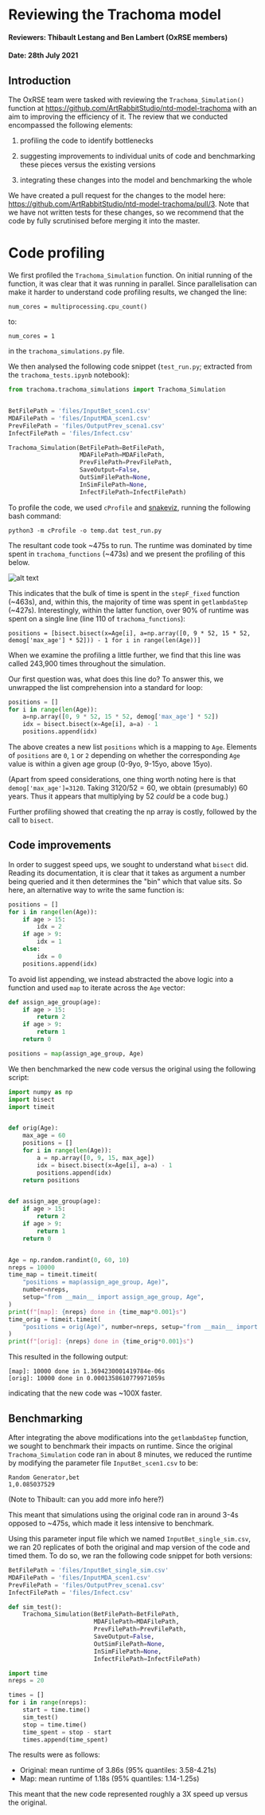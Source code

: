 # Reviewing the Trachoma model

#### Reviewers: Thibault Lestang and Ben Lambert (OxRSE members)

#### Date: 28th July 2021

## Introduction

The OxRSE team were tasked with reviewing the `Trachoma_Simulation()` function at https://github.com/ArtRabbitStudio/ntd-model-trachoma with an aim to improving the efficiency of it. The review that we conducted encompassed the following elements:

1. profiling the code to identify bottlenecks

2. suggesting improvements to individual units of code and benchmarking these pieces versus the existing versions

3. integrating these changes into the model and benchmarking the whole 

We have created a pull request for the changes to the model here: https://github.com/ArtRabbitStudio/ntd-model-trachoma/pull/3. Note that we have not written tests for these changes, so we recommend that the code by fully scrutinised before merging it into the master.



# Code profiling

We first profiled the `Trachoma_Simulation` function. On initial running of the function, it was clear that it was running in parallel. Since parallelisation can make it harder to understand code profiling results, we changed the line:

`num_cores = multiprocessing.cpu_count()`

to:

`num_cores = 1`

in the `trachoma_simulations.py` file.

We then analysed the following code snippet (`test_run.py`; extracted from the `trachoma_tests.ipynb` notebook):

```python
from trachoma.trachoma_simulations import Trachoma_Simulation


BetFilePath = 'files/InputBet_scen1.csv'
MDAFilePath = 'files/InputMDA_scen1.csv'
PrevFilePath = 'files/OutputPrev_scena1.csv'
InfectFilePath = 'files/Infect.csv'

Trachoma_Simulation(BetFilePath=BetFilePath,
                    MDAFilePath=MDAFilePath,
                    PrevFilePath=PrevFilePath,
                    SaveOutput=False,
                    OutSimFilePath=None,
                    InSimFilePath=None,
                    InfectFilePath=InfectFilePath)
```

To profile the code, we used `cProfile` and [snakeviz](https://jiffyclub.github.io/snakeviz/), running the following bash command:

`python3 -m cProfile -o temp.dat test_run.py`

The resultant code took ~475s to run. The runtime was dominated by time spent in `trachoma_functions` (~473s) and we present the profiling of this below.

![alt text](full_profile.png "Title")

This indicates that the bulk of time is spent in the `stepF_fixed` function (~463s), and, within this, the majority of time was spent in `getlambdaStep` (~427s). Interestingly, within the latter function, over 90% of runtime was spent on a single line (line 110 of `trachoma_functions`):

`positions = [bisect.bisect(x=Age[i], a=np.array([0, 9 * 52, 15 * 52, demog['max_age'] * 52])) - 1 for i in range(len(Age))]`

When we examine the profiling a little further, we find that this line was called 243,900 times throughout the simulation.

Our first question was, what does this line do? To answer this, we unwrapped the list comprehension into a standard for loop:

```python
positions = []
for i in range(len(Age)):
    a=np.array([0, 9 * 52, 15 * 52, demog['max_age'] * 52])
    idx = bisect.bisect(x=Age[i], a=a) - 1
    positions.append(idx)
```

The above creates a new list `positions` which is a mapping to `Age`. Elements of `positions` are `0`, `1` or `2` depending on whether the corresponding `Age` value is within a given age group (0-9yo, 9-15yo, above 15yo).

(Apart from speed considerations, one thing worth noting here is that `demog['max_age']=3120`. Taking $3120 / 52=60$, we obtain (presumably) 60 years. Thus it appears that multiplying by 52 *could* be a code bug.)  

Further profiling showed that creating the np array is costly, followed by the call to `bisect`.

## Code improvements

In order to suggest speed ups, we sought to understand what `bisect` did. Reading its documentation, it is clear that it takes as argument a number being queried and it then determines the "bin" which that value sits. So here, an alternative way to write the same function is:

```python
positions = []
for i in range(len(Age)):
    if age > 15:
        idx = 2
    if age > 9:
        idx = 1
    else:
        idx = 0
    positions.append(idx)
```

To avoid list appending, we instead abstracted the above logic into a function and used `map` to iterate across the `Age` vector:

```python
def assign_age_group(age):
    if age > 15:
        return 2
    if age > 9:
        return 1
    return 0

positions = map(assign_age_group, Age)
```

We then benchmarked the new code versus the original using the following script:

```python
import numpy as np
import bisect
import timeit


def orig(Age):
    max_age = 60
    positions = []
    for i in range(len(Age)):
        a = np.array([0, 9, 15, max_age])
        idx = bisect.bisect(x=Age[i], a=a) - 1
        positions.append(idx)
    return positions


def assign_age_group(age):
    if age > 15:
        return 2
    if age > 9:
        return 1
    return 0


Age = np.random.randint(0, 60, 10)
nreps = 10000
time_map = timeit.timeit(
    "positions = map(assign_age_group, Age)",
    number=nreps,
    setup="from __main__ import assign_age_group, Age",
)
print(f"[map]: {nreps} done in {time_map*0.001}s")
time_orig = timeit.timeit(
    "positions = orig(Age)", number=nreps, setup="from __main__ import orig, Age"
)
print(f"[orig]: {nreps} done in {time_orig*0.001}s")
```

This resulted in the following output:

```
[map]: 10000 done in 1.3694230001419784e-06s
[orig]: 10000 done in 0.0001358610779971059s
```

indicating that the new code was ~100X faster.

## Benchmarking

After integrating the above modifications into the `getlambdaStep` function, we sought to benchmark their impacts on runtime. Since the original `Trachoma_Simulation` code ran in about 8 minutes, we reduced the runtime by modifying the parameter file `InputBet_scen1.csv` to be:

```csv
Random Generator,bet
1,0.085037529
```

(Note to Thibault: can you add more info here?)

This meant that simulations using the original code ran in around 3-4s opposed to ~475s, which made it less intensive to benchmark. 

Using this parameter input file which we named `InputBet_single_sim.csv`, we ran 20 replicates of both the original and map version of the code and timed them. To do so, we ran the following code snippet for both versions:

```python
BetFilePath = 'files/InputBet_single_sim.csv'  
MDAFilePath = 'files/InputMDA_scen1.csv' 
PrevFilePath = 'files/OutputPrev_scena1.csv'
InfectFilePath = 'files/Infect.csv'

def sim_test():
    Trachoma_Simulation(BetFilePath=BetFilePath,
                        MDAFilePath=MDAFilePath,
                        PrevFilePath=PrevFilePath,
                        SaveOutput=False,
                        OutSimFilePath=None,
                        InSimFilePath=None,
                        InfectFilePath=InfectFilePath)

import time
nreps = 20

times = []
for i in range(nreps):
    start = time.time()
    sim_test()
    stop = time.time()
    time_spent = stop - start
    times.append(time_spent)
```

The results were as follows:

* Original: mean runtime of 3.86s (95% quantiles: 3.58-4.21s)
* Map: mean runtime of 1.18s (95% quantiles: 1.14-1.25s)

This meant that the new code represented roughly a 3X speed up versus the original.